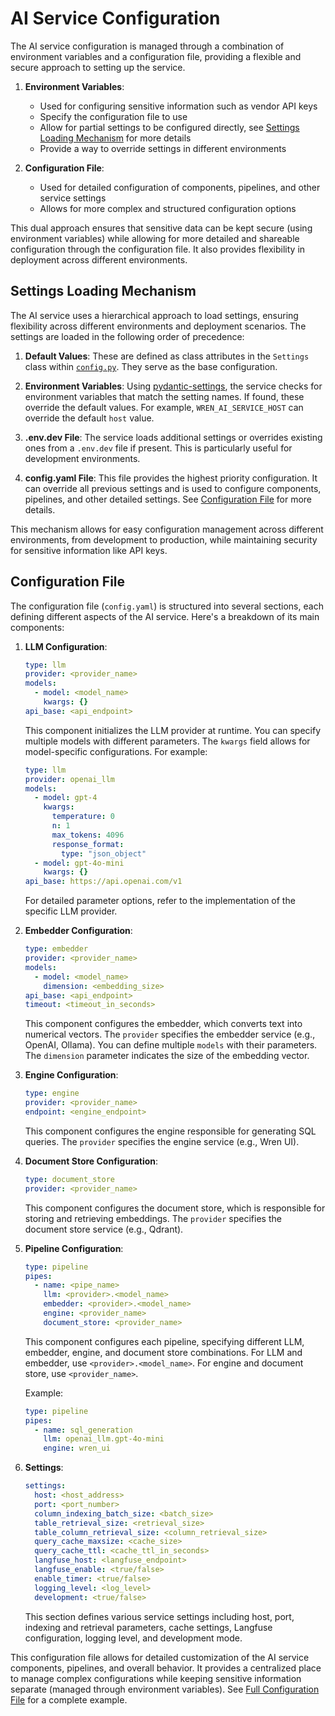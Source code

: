 # AI Service Configuration

The AI service configuration is managed through a combination of environment variables and a configuration file, providing a flexible and secure approach to setting up the service.

1. **Environment Variables**:

   - Used for configuring sensitive information such as vendor API keys
   - Specify the configuration file to use
   - Allow for partial settings to be configured directly, see [Settings Loading Mechanism](#settings-loading-mechanism) for more details
   - Provide a way to override settings in different environments

2. **Configuration File**:
   - Used for detailed configuration of components, pipelines, and other service settings
   - Allows for more complex and structured configuration options

This dual approach ensures that sensitive data can be kept secure (using environment variables) while allowing for more detailed and shareable configuration through the configuration file. It also provides flexibility in deployment across different environments.

## Settings Loading Mechanism

The AI service uses a hierarchical approach to load settings, ensuring flexibility across different environments and deployment scenarios. The settings are loaded in the following order of precedence:

1. **Default Values**: These are defined as class attributes in the `Settings` class within [`config.py`](../src/config.py). They serve as the base configuration.

2. **Environment Variables**: Using [pydantic-settings](https://fastapi.tiangolo.com/advanced/settings/#pydantic-settings), the service checks for environment variables that match the setting names. If found, these override the default values. For example, `WREN_AI_SERVICE_HOST` can override the default `host` value.

3. **.env.dev File**: The service loads additional settings or overrides existing ones from a `.env.dev` file if present. This is particularly useful for development environments.

4. **config.yaml File**: This file provides the highest priority configuration. It can override all previous settings and is used to configure components, pipelines, and other detailed settings. See [Configuration File](#configuration-file) for more details.

This mechanism allows for easy configuration management across different environments, from development to production, while maintaining security for sensitive information like API keys.

## Configuration File

The configuration file (`config.yaml`) is structured into several sections, each defining different aspects of the AI service. Here's a breakdown of its main components:

1. **LLM Configuration**:

   ```yaml
   type: llm
   provider: <provider_name>
   models:
     - model: <model_name>
       kwargs: {}
   api_base: <api_endpoint>
   ```

   This component initializes the LLM provider at runtime. You can specify multiple models with different parameters. The `kwargs` field allows for model-specific configurations. For example:

   ```yaml
   type: llm
   provider: openai_llm
   models:
     - model: gpt-4
       kwargs:
         temperature: 0
         n: 1
         max_tokens: 4096
         response_format:
           type: "json_object"
     - model: gpt-4o-mini
       kwargs: {}
   api_base: https://api.openai.com/v1
   ```

   For detailed parameter options, refer to the implementation of the specific LLM provider.

2. **Embedder Configuration**:

   ```yaml
   type: embedder
   provider: <provider_name>
   models:
     - model: <model_name>
       dimension: <embedding_size>
   api_base: <api_endpoint>
   timeout: <timeout_in_seconds>
   ```

   This component configures the embedder, which converts text into numerical vectors. The `provider` specifies the embedder service (e.g., OpenAI, Ollama). You can define multiple `models` with their parameters. The `dimension` parameter indicates the size of the embedding vector.

3. **Engine Configuration**:

   ```yaml
   type: engine
   provider: <provider_name>
   endpoint: <engine_endpoint>
   ```

   This component configures the engine responsible for generating SQL queries. The `provider` specifies the engine service (e.g., Wren UI).

4. **Document Store Configuration**:

   ```yaml
   type: document_store
   provider: <provider_name>
   ```

   This component configures the document store, which is responsible for storing and retrieving embeddings. The `provider` specifies the document store service (e.g., Qdrant).

5. **Pipeline Configuration**:

   ```yaml
   type: pipeline
   pipes:
     - name: <pipe_name>
       llm: <provider>.<model_name>
       embedder: <provider>.<model_name>
       engine: <provider_name>
       document_store: <provider_name>
   ```

   This component configures each pipeline, specifying different LLM, embedder, engine, and document store combinations. For LLM and embedder, use `<provider>.<model_name>`. For engine and document store, use `<provider_name>`.

   Example:

   ```yaml
   type: pipeline
   pipes:
     - name: sql_generation
       llm: openai_llm.gpt-4o-mini
       engine: wren_ui
   ```

6. **Settings**:

   ```yaml
   settings:
     host: <host_address>
     port: <port_number>
     column_indexing_batch_size: <batch_size>
     table_retrieval_size: <retrieval_size>
     table_column_retrieval_size: <column_retrieval_size>
     query_cache_maxsize: <cache_size>
     query_cache_ttl: <cache_ttl_in_seconds>
     langfuse_host: <langfuse_endpoint>
     langfuse_enable: <true/false>
     enable_timer: <true/false>
     logging_level: <log_level>
     development: <true/false>
   ```

   This section defines various service settings including host, port, indexing and retrieval parameters, cache settings, Langfuse configuration, logging level, and development mode.

This configuration file allows for detailed customization of the AI service components, pipelines, and overall behavior. It provides a centralized place to manage complex configurations while keeping sensitive information separate (managed through environment variables). See [Full Configuration File](../tools/config/config.full.yaml) for a complete example.
